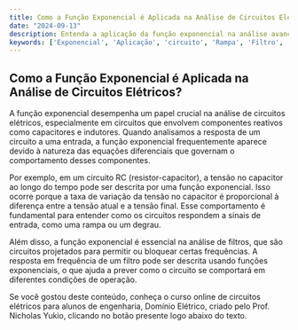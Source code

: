 ```yaml
---
title: Como a Função Exponencial é Aplicada na Análise de Circuitos Elétricos?
date: "2024-09-13"
description: Entenda a aplicação da função exponencial na análise avançada de circuitos elétricos.
keywords: ['Exponencial', 'Aplicação', 'circuito', 'Rampa', 'Filtro', 'gráfico', 'Propriedade']
---
```


## Como a Função Exponencial é Aplicada na Análise de Circuitos Elétricos?

A função exponencial desempenha um papel crucial na análise de circuitos elétricos, especialmente em circuitos que envolvem componentes reativos como capacitores e indutores. Quando analisamos a resposta de um circuito a uma entrada, a função exponencial frequentemente aparece devido à natureza das equações diferenciais que governam o comportamento desses componentes.

Por exemplo, em um circuito RC (resistor-capacitor), a tensão no capacitor ao longo do tempo pode ser descrita por uma função exponencial. Isso ocorre porque a taxa de variação da tensão no capacitor é proporcional à diferença entre a tensão atual e a tensão final. Esse comportamento é fundamental para entender como os circuitos respondem a sinais de entrada, como uma rampa ou um degrau.

Além disso, a função exponencial é essencial na análise de filtros, que são circuitos projetados para permitir ou bloquear certas frequências. A resposta em frequência de um filtro pode ser descrita usando funções exponenciais, o que ajuda a prever como o circuito se comportará em diferentes condições de operação.

Se você gostou deste conteúdo, conheça o curso online de circuitos elétricos para alunos de engenharia, Domínio Elétrico, criado pelo Prof. Nicholas Yukio, clicando no botão presente logo abaixo do texto.